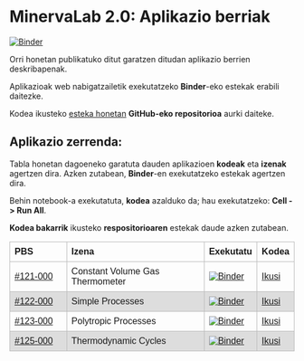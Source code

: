 # MinervaLab 2.0: Aplikazio berriak

[![Binder](https://mybinder.org/badge_logo.svg)](https://mybinder.org/v2/gh/Ikergym/MinervaLab/AplikazioBerriak)

Orri honetan publikatuko ditut garatzen ditudan aplikazio berrien deskribapenak.

Aplikazioak web nabigatzailetik exekutatzeko **Binder**-eko estekak erabili daitezke.

Kodea ikusteko [esteka honetan](https://github.com/Ikergym/MinervaLab/tree/AplikazioBerriak/apps/ideal_gas) **GitHub-eko repositorioa**  aurki daiteke.
<br/>

## Aplikazio zerrenda:

Tabla honetan dagoeneko garatuta dauden aplikazioen **kodeak** eta **izenak** agertzen dira. Azken zutabean, **Binder**-en exekutatzeko estekak agertzen dira.

Behin notebook-a exekutatuta, **kodea** azalduko da; hau exekutatzeko: **Cell -> Run All**.

**Kodea bakarrik** ikusteko **respositorioaren** estekak daude azken zutabean.


<style>
table {
  font-family: arial, sans-serif;
  border-collapse: collapse;
  width: 100%;
}

td, th {
  border: 1px solid #bbbbbb;
  text-align: left;
  padding: 8px;
}

tr:nth-child(even) {
  background-color: #dddddd;
}
</style>
<table >
    <thead>
        <tr>
            <th>PBS </th>
            <th>Izena</th>
            <th>Exekutatu</th>
            <th>Kodea</th>
        </tr>
    </thead>
    <tbody>
        <tr>
            <td width="20%"><a href="%23121-000%20Constant%20Volume%20Gas%20Thermometer.html">#121-000</a></td>
            <td>Constant Volume Gas Thermometer </td>
            <td><a class="reference external" href="https://mybinder.org/v2/gh/Ikergym/MinervaLab/AplikazioBerriak?filepath=apps%2Fideal_gas%2FConstant%20Volume%20Gas%20Thermometer.ipynb"><img alt="Binder" src="https://mybinder.org/badge_logo.svg"></a></td>
            <td><a class="reference external" href=https://github.com/Ikergym/MinervaLab/blob/AplikazioBerriak/apps/ideal_gas/Constant%20Volume%20Gas%20Thermometer.ipynb>Ikusi</td>
        </tr>
        <tr>
            <td><a href="%23122-000%20Simple%20Processes.html">#122-000</a></td>
            <td>Simple Processes</td>
            <td><a class="reference external" href="https://mybinder.org/v2/gh/Ikergym/MinervaLab/AplikazioBerriak?filepath=apps%2Fideal_gas%2FSimple%20Processes.ipynb"><img alt="Binder" src="https://mybinder.org/badge_logo.svg"></a></td>
            <td><a class="reference external" href=https://github.com/Ikergym/MinervaLab/blob/AplikazioBerriak/apps/ideal_gas/Simple%20Processes.ipynb>Ikusi</td>
        </tr>
        <tr>
            <td><a href="%23123-000%20Polytropic%20Processes.html">#123-000</a></td>
            <td>Polytropic Processes</td>
            <td><a class="reference external" href="https://mybinder.org/v2/gh/Ikergym/MinervaLab/AplikazioBerriak?filepath=apps%2Fideal_gas%2FPolytropic%20Processes.ipynb"><img alt="Binder" src="https://mybinder.org/badge_logo.svg"></a></td>
            <td><a class="reference external" href=https://github.com/Ikergym/MinervaLab/blob/AplikazioBerriak/apps/ideal_gas/Polytropic%20Processes.ipynb>Ikusi</td>
        </tr>
        <tr>
            <td><a href="%23125-000%20Thermodynamic%20Cycles.html">#125-000</a></td>
            <td>Thermodynamic Cycles</td>
            <td><a class="reference external" href="https://mybinder.org/v2/gh/Ikergym/MinervaLab/AplikazioBerriak?filepath=apps%2Fideal_gas%2FZiklo%20Termodinamikoak.ipynb"><img alt="Binder" src="https://mybinder.org/badge_logo.svg"></a></td>
            <td><a class="reference external" href=https://github.com/Ikergym/MinervaLab/blob/AplikazioBerriak/apps/ideal_gas/Ziklo%20Termodinamikoak.ipynb>Ikusi</td>
        </tr>
    </tbody>
</table>

<br/>
